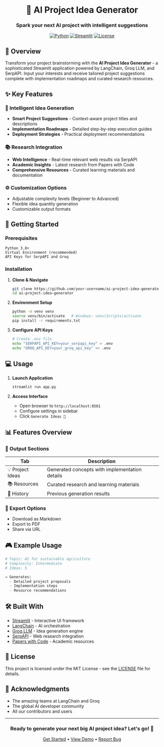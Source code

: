 <div align="center">

# 🚀 AI Project Idea Generator

### Spark your next AI project with intelligent suggestions

[![Python](https://img.shields.io/badge/Python-3.8+-blue.svg)](https://www.python.org/downloads/)
[![Streamlit](https://img.shields.io/badge/Streamlit-1.0+-red.svg)](https://streamlit.io/)
[![License](https://img.shields.io/badge/License-MIT-green.svg)](LICENSE)

</div>

## 🎯 Overview

Transform your project brainstorming with the **AI Project Idea Generator** - a sophisticated Streamlit application powered by LangChain, Groq LLM, and SerpAPI. Input your interests and receive tailored project suggestions complete with implementation roadmaps and curated research resources.

## ✨ Key Features

### 🤖 Intelligent Idea Generation
- **Smart Project Suggestions** - Context-aware project titles and descriptions
- **Implementation Roadmaps** - Detailed step-by-step execution guides
- **Deployment Strategies** - Practical deployment recommendations

### 📚 Research Integration
- **Web Intelligence** - Real-time relevant web results via SerpAPI
- **Academic Insights** - Latest research from Papers with Code
- **Comprehensive Resources** - Curated learning materials and documentation

### ⚙️ Customization Options
- Adjustable complexity levels (Beginner to Advanced)
- Flexible idea quantity generation
- Customizable output formats

## 🚀 Getting Started

### Prerequisites
```plaintext
Python 3.8+
Virtual Environment (recommended)
API Keys for SerpAPI and Groq
```

### Installation

1. **Clone & Navigate**
   ```bash
   git clone https://github.com/your-username/ai-project-idea-generator.git
   cd ai-project-idea-generator
   ```

2. **Environment Setup**
   ```bash
   python -m venv venv
   source venv/bin/activate   # Windows: venv\Scripts\activate
   pip install -r requirements.txt
   ```

3. **Configure API Keys**
   ```bash
   # Create .env file
   echo "SERPAPI_API_KEY=your_serpapi_key" > .env
   echo "GROQ_API_KEY=your_groq_api_key" >> .env
   ```

## 💻 Usage

1. **Launch Application**
   ```bash
   streamlit run app.py
   ```

2. **Access Interface**
   - Open browser to `http://localhost:8501`
   - Configure settings in sidebar
   - Click `Generate Ideas 🎯`

## 📊 Features Overview

### 📑 Output Sections

| Tab | Description |
|-----|-------------|
| 💡 Project Ideas | Generated concepts with implementation details |
| 📚 Resources | Curated research and learning materials |
| 🔄 History | Previous generation results |

### 💾 Export Options
- Download as Markdown
- Export to PDF
- Share via URL

## 🎮 Example Usage

```python
# Topic: AI for sustainable agriculture
# Complexity: Intermediate
# Ideas: 5

→ Generates:
  - Detailed project proposals
  - Implementation steps
  - Resource recommendations
```

## 🛠️ Built With

- [Streamlit](https://streamlit.io/) - Interactive UI framework
- [LangChain](https://langchain.com/) - AI orchestration
- [Groq LLM](https://groq.com/) - Idea generation engine
- [SerpAPI](https://serpapi.com/) - Web research integration
- [Papers with Code](https://paperswithcode.com/) - Academic resources

## 📄 License

This project is licensed under the MIT License - see the [LICENSE](LICENSE) file for details.

## 🙏 Acknowledgments

- The amazing teams at LangChain and Groq
- The global AI developer community
- All our contributors and users

---

<div align="center">

### Ready to generate your next big AI project idea? Let's go! 🚀

[Get Started](#-getting-started) • [View Demo](https://example.com) • [Report Bug](https://github.com/your-username/ai-project-idea-generator/issues)

</div>
